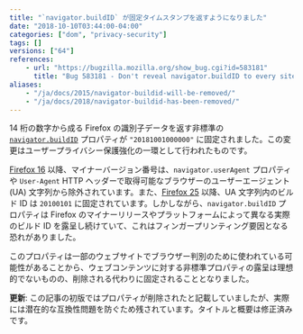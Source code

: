 ```yaml
---
title: "`navigator.buildID` が固定タイムスタンプを返すようになりました"
date: "2018-10-10T03:44:00-04:00"
categories: ["dom", "privacy-security"]
tags: []
versions: ["64"]
references:
    - url: "https://bugzilla.mozilla.org/show_bug.cgi?id=583181"
      title: "Bug 583181 - Don't reveal navigator.buildID to every site on the web"
aliases:
    - "/ja/docs/2015/navigator-buildid-will-be-removed/"
    - "/ja/docs/2018/navigator-buildid-has-been-removed/"
---
```

14 桁の数字から成る Firefox の識別子データを返す非標準の [`navigator.buildID`](https://developer.mozilla.org/docs/Web/API/Navigator/buildID) プロパティが `"20181001000000"` に固定されました。この変更はユーザープライバシー保護強化の一環として行われたものです。

[Firefox 16](https://www.fxsitecompat.com/ja/docs/2012/ua-string-no-longer-contains-patch-level-version-number/) 以降、マイナーバージョン番号は、`navigator.userAgent` プロパティや `User-Agent` HTTP ヘッダーで取得可能なブラウザーのユーザーエージェント (UA) 文字列から除外されています。また、[Firefox 25](https://www.fxsitecompat.com/ja/docs/2015/build-id-in-ua-string-is-now-frozen-at-20100101/) 以降、UA 文字列内のビルド ID は `20100101` に固定されています。しかしながら、`navigator.buildID` プロパティは Firefox のマイナーリリースやプラットフォームによって異なる実際のビルド ID を露呈し続けていて、これはフィンガープリンティング要因となる恐れがありました。

このプロパティは一部のウェブサイトでブラウザー判別のために使われている可能性があることから、ウェブコンテンツに対する非標準プロパティの露呈は理想的でないものの、削除される代わりに固定されることとなりました。

**更新**: この記事の初版ではプロパティが削除されたと記載していましたが、実際には潜在的な互換性問題を防ぐため残されています。タイトルと概要は修正済みです。
